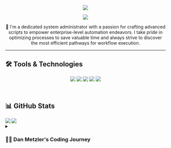 <p align="center">
    <img src="https://readme-typing-svg.demolab.com?font=Kanit&weight=500&size=30&duration=0000001&pause=1000&color=0FC1FF&center=true&repeat=false&width=435&lines=Dan+Metzler"/>
</p>

<p align="center">
    <img src="https://readme-typing-svg.demolab.com?font=Kanit&weight=300&size=26&pause=1000&color=0FC1FF&center=true&width=435&lines=System+Administrator;Security+%26+Automation+Engineer;UI%2FUX+Designer;Digital+Creator"/>
</p>

<p align="center">
👋 I'm a dedicated system administrator with a passion for crafting advanced scripts to empower enterprise-level automation endeavors. I take pride in optimizing processes to save valuable time and always strive to discover the most efficient pathways for workflow execution.
</p>

   <!-- <p align="left">
      <a href="https://www.youtube.com/c/fknight?sub_confirmation=1">
         <img alt="youtube subscribers" title="Subscribe to my YouTube channel" src="https://custom-icon-badges.demolab.com/youtube/channel/subscribers/UC2WHjPDvbE6O328n17ZGcfg?color=%23E05D44&label=SUBSCRIBE&logo=video&logoColor=white&style=for-the-badge&labelColor=CE4630"/></a> 
      <a href="https://www.youtube.com/c/fknight">
         <img alt="youtube views" title="YouTube views" src="https://custom-icon-badges.demolab.com/youtube/channel/views/UC2WHjPDvbE6O328n17ZGcfg?color=%23E1AD0E&logo=eye&logoColor=white&style=for-the-badge&labelColor=C79600"/></a> 
      <a href="https://github.com/ForrestKnight?tab=followers">
         <img alt="followers" title="Follow me on Github" src="https://custom-icon-badges.demolab.com/github/followers/ForrestKnight?color=236ad3&labelColor=1155ba&style=for-the-badge&logo=person-add&label=Follow&logoColor=white"/></a>
      <a href="https://github.com/ForrestKnight?tab=repositories&sort=stargazers">
         <img alt="total stars" title="Total stars on GitHub" src="https://custom-icon-badges.demolab.com/github/stars/ForrestKnight?color=55960c&style=for-the-badge&labelColor=488207&logo=star"/></a>
   </p> -->

---



## 🛠️ Tools & Technologies

<p align="center">
   <img src="https://img.shields.io/static/v1?label=OS&message=MacOS&color=0FC1FF&style=for-the-badge&logo=apple"/>
   <img src="https://img.shields.io/static/v1?label=Editor&message=VS%20Code&color=0FC1FF&style=for-the-badge&logo=visual-studio-code"/>
   <img src="https://img.shields.io/static/v1?label=Code&message=Python&color=0FC1FF&style=for-the-badge&logo=python"/>
   <img src="https://img.shields.io/static/v1?label=Code&message=PowerShell&color=0FC1FF&style=for-the-badge&logo=powershell"/>
   <img src="https://img.shields.io/static/v1?label=Tools&message=GitHub&color=0FC1FF&style=for-the-badge&logo=github"/>
</p>
<br/>

<!-- ### 📺 Latest YouTube Videos -->

<!-- BEGIN YOUTUBE-CARDS -->
<!-- [![If the code works, don’t touch it.](https://ytcards.demolab.com/?id=wT07kW-aPUQ&title=If+the+code+works%2C+don%E2%80%99t+touch+it.&lang=en&timestamp=1693929644&background_color=%230d1117&title_color=%23ffffff&stats_color=%23dedede&max_title_lines=1&width=250&border_radius=5&duration=58 "If the code works, don’t touch it.")](https://www.youtube.com/watch?v=wT07kW-aPUQ)
[![I Built an AI That Feeds Me Coffee for Maximum Efficiency](https://ytcards.demolab.com/?id=tyAPu2cCOZE&title=I+Built+an+AI+That+Feeds+Me+Coffee+for+Maximum+Efficiency&lang=en&timestamp=1693404079&background_color=%230d1117&title_color=%23ffffff&stats_color=%23dedede&max_title_lines=1&width=250&border_radius=5&duration=539 "I Built an AI That Feeds Me Coffee for Maximum Efficiency")](https://www.youtube.com/watch?v=tyAPu2cCOZE)
[![My Entire Computer Science Student Setup in Notion](https://ytcards.demolab.com/?id=Nv1Z3Aximdg&title=My+Entire+Computer+Science+Student+Setup+in+Notion&lang=en&timestamp=1692043807&background_color=%230d1117&title_color=%23ffffff&stats_color=%23dedede&max_title_lines=1&width=250&border_radius=5&duration=1296 "My Entire Computer Science Student Setup in Notion")](https://www.youtube.com/watch?v=Nv1Z3Aximdg)
[![Stack Overflow is dead 😂](https://ytcards.demolab.com/?id=xsXisg-rceQ&title=Stack+Overflow+is+dead+%F0%9F%98%82&lang=en&timestamp=1691589645&background_color=%230d1117&title_color=%23ffffff&stats_color=%23dedede&max_title_lines=1&width=250&border_radius=5&duration=179 "Stack Overflow is dead 😂")](https://www.youtube.com/watch?v=xsXisg-rceQ)
[![How I Remember Everything (as a programmer)](https://ytcards.demolab.com/?id=u5DGCj5QQTg&title=How+I+Remember+Everything+%28as+a+programmer%29&lang=en&timestamp=1691420442&background_color=%230d1117&title_color=%23ffffff&stats_color=%23dedede&max_title_lines=1&width=250&border_radius=5&duration=592 "How I Remember Everything (as a programmer)")](https://www.youtube.com/watch?v=u5DGCj5QQTg)
[![Three tools that enhance my coding workflow](https://ytcards.demolab.com/?id=o4v1tFN7SBk&title=Three+tools+that+enhance+my+coding+workflow&lang=en&timestamp=1689693304&background_color=%230d1117&title_color=%23ffffff&stats_color=%23dedede&max_title_lines=1&width=250&border_radius=5&duration=60 "Three tools that enhance my coding workflow")](https://www.youtube.com/watch?v=o4v1tFN7SBk) -->
<!-- END YOUTUBE-CARDS -->

<!--[<img src="https://custom-icon-badges.demolab.com/badge/-Subscribe%20For%20More-red?style=for-the-badge&logo=video&logoColor=white"/>](https://www.youtube.com/c/fknight?sub_confirmation=1) -->

<!-- | ![Dan Metzlers's GitHub stats](https://github-readme-stats.vercel.app/api?username=dmetz12&show_icons=true&hide_rank=true&theme=algolia) | ![Dan's Top Langs](https://github-readme-stats.vercel.app/api/top-langs/?username=dmetz12&layout=compact) |
|---|---| -->

<!-- <div style="display: flex; justify-content: space-between;">
    <img src="https://github-readme-stats.vercel.app/api?username=dmetz12&show_icons=true&hide_rank=true&theme=algolia" alt="Dan Metzlers's GitHub stats" width="48%">
    <img src="https://github-readme-stats.vercel.app/api/top-langs/?username=dmetz12&layout=compact" alt="Dan's Top Langs" width="48%">
</div> -->

## :bar_chart: GitHub Stats
<p align="center">
   <img align="left" src="https://github-readme-stats.vercel.app/api?username=dmetz12&show_icons=true&count_private=true&hide_rank=true&theme=algolia">
   <img align="left" src="https://github-readme-stats.vercel.app/api/top-langs/?username=dmetz12&theme=algolia">
</p>

<!-- ![GitHub Streak](https://streak-stats.demolab.com?user=ForrestKnight&theme=gruvbox&border_radius=4.5) -->

<br/>
<details>
 <summary><h3>👨‍💻 Dan Metzler's Coding Journey</h3></summary>
My coding journey commenced during my days as a curious information systems student, eager to explore the endless possibilities of the tech world. Upon graduating, I secured a role as a system administrator for a global firm, specializing in Identity and Access Management (IAM) and Privileged Access Management (PAM). Within this domain, I encountered numerous monotonous and repetitive tasks that fueled my determination to embrace PowerShell and Python, two powerful languages for automation and scripting. My aspiration is to further advance my skills in the automation realm and transition into the exciting world of DevOps, where I can blend my newfound scripting expertise with a holistic approach to software development and operations.
